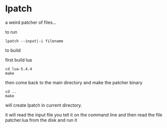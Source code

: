 
# lpatch

a weird patcher of files...

to run
```
lpatch --input|-i filename
```

to build

first build lua
```
cd lua-5.4.4
make
```

then come back to the main directory and make the patcher binary
```
cd ..
make
```

will create lpatch in current directory.

it will read the input file you tell it on the command line and then read the file patcher.lua from the disk and run it
